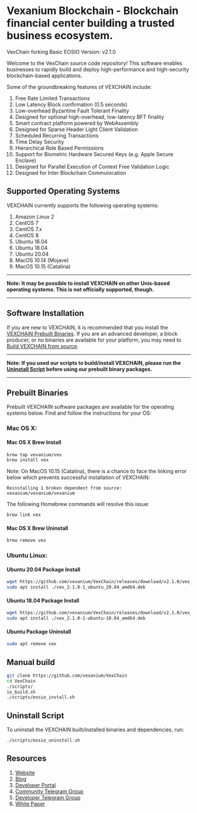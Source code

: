 # Vexanium Blockchain - Blockchain financial center building a trusted business ecosystem.

VexChain forking Basic EOSIO Version: v2.1.0

Welcome to the VexChain source code repository! This software enables businesses to rapidly build and deploy high-performance and high-security blockchain-based applications.

Some of the groundbreaking features of VEXCHAIN include:

1. Free Rate Limited Transactions
1. Low Latency Block confirmation (0.5 seconds)
1. Low-overhead Byzantine Fault Tolerant Finality
1. Designed for optional high-overhead, low-latency BFT finality
1. Smart contract platform powered by WebAssembly
1. Designed for Sparse Header Light Client Validation
1. Scheduled Recurring Transactions
1. Time Delay Security
1. Hierarchical Role Based Permissions
1. Support for Biometric Hardware Secured Keys (e.g. Apple Secure Enclave)
1. Designed for Parallel Execution of Context Free Validation Logic
1. Designed for Inter Blockchain Communication


## Supported Operating Systems

VEXCHAIN currently supports the following operating systems:  

1. Amazon Linux 2
2. CentOS 7
2. CentOS 7.x
2. CentOS 8
3. Ubuntu 16.04
4. Ubuntu 18.04
4. Ubuntu 20.04
5. MacOS 10.14 (Mojave)
6. MacOS 10.15 (Catalina)

---

**Note: It may be possible to install VEXCHAIN on other Unix-based operating systems. This is not officially supported, though.**

---

## Software Installation

If you are new to VEXCHAIN, it is recommended that you install the [VEXCHAIN Prebuilt Binaries](#prebuilt-binaries). If you are an advanced developer, a block producer, or no binaries are available for your platform, you may need to [Build VEXCHAIN from source](https://github.com/vexanium/VexChain/blob/main/README.md#manual-build).

---

**Note: If you used our scripts to build/install VEXCHAIN, please run the [Uninstall Script](#uninstall-script) before using our prebuilt binary packages.**

---

## Prebuilt Binaries

Prebuilt VEXCHAIN software packages are available for the operating systems below. Find and follow the instructions for your OS:

### Mac OS X:

#### Mac OS X Brew Install
```sh
brew tap vexanium/vex
brew install vex
```
Note: On MacOS 10.15 (Catalina), there is a chance to face the linking error below which prevents successful installation of VEXCHAIN:
```
Reinstalling 1 broken dependent from source:
vexanium/vexanium/vexanium
```
The following Homebrew commands will resolve this issue:
```sh
brew link vex
```
#### Mac OS X Brew Uninstall
```sh
brew remove vex
```

### Ubuntu Linux:

#### Ubuntu 20.04 Package Install
```sh
wget https://github.com/vexanium/VexChain/releases/download/v2.1.0/vex_2.1.0-1_ubuntu_20.04_amd64.deb
sudo apt install ./vex_2.1.0-1_ubuntu_20.04_amd64.deb
```
#### Ubuntu 18.04 Package Install
```sh
wget https://github.com/vexanium/VexChain/releases/download/v2.1.0/vex_2.1.0-1-ubuntu-18.04_amd64.deb
sudo apt install ./vex_2.1.0-1-ubuntu-18.04_amd64.deb
```
#### Ubuntu Package Uninstall
```sh
sudo apt remove vex
```

## Manual build
```sh
git clone https://github.com/vexanium/VexChain
cd VexChain
./scripts/
io_build.sh
./scripts/eosio_install.sh
```

## Uninstall Script
To uninstall the VEXCHAIN built/installed binaries and dependencies, run:
```sh
./scripts/eosio_uninstall.sh
```

## Resources
1. [Website](https://vexanium.com)
1. [Blog](https://vexanium.medium.com)
1. [Developer Portal](https://docs.vexanium.com)
1. [Community Telegram Group](https://t.me/vexaniumcom)
1. [Developer Telegram Group](https://t.me/chatvexchain)
1. [White Paper](https://vexanium.s3-ap-southeast-1.amazonaws.com/dl/vexanium-whitepaper.pdf)
